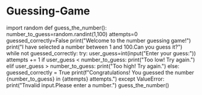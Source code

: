 # Guessing-Game
import random
def guess_the_number():
    number_to_guess=random.randint(1,100)
    attempts=0
    guessed_correctly=False
    print("Welcome to the number guessing game!")
    print("I have selected a number between 1 and 100.Can you guess it?")
    while not guessed_correctly:
        try:
            user_guess=int(input("Enter your guess:"))
            attempts += 1
            if user_guess < number_to_guess:
                print("Too low! Try again.")
            elif user_guess > number_to_guess:
                print("Too high! Try again.")
            else:
                guessed_correctly = True
                print(f"Congratulations! You guessed the number {number_to_guess} in {attempts} attempts.")
        except ValueError:
            print("Tnvalid input.Please enter a number.")
guess_the_number()
